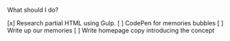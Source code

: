 What should I do?

[x] Research partial HTML using Gulp.
[ ] CodePen for memories bubbles
[ ] Write up our memories
[ ] Write homepage copy introducing the concept

